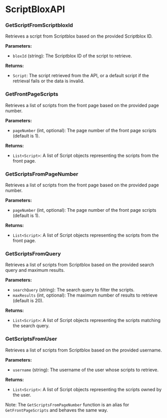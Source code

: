 # ScriptBloxAPI
### GetScriptFromScriptbloxId

Retrieves a script from Scriptblox based on the provided Scriptblox ID.

**Parameters:**
- `bloxId` (string): The Scriptblox ID of the script to retrieve.

**Returns:**
- `Script`: The script retrieved from the API, or a default script if the retrieval fails or the data is invalid.

### GetFrontPageScripts

Retrieves a list of scripts from the front page based on the provided page number.

**Parameters:**
- `pageNumber` (int, optional): The page number of the front page scripts (default is 1).

**Returns:**
- `List<Script>`: A list of Script objects representing the scripts from the front page.

### GetScriptsFromPageNumber

Retrieves a list of scripts from the front page based on the provided page number.

**Parameters:**
- `pageNumber` (int, optional): The page number of the front page scripts (default is 1).

**Returns:**
- `List<Script>`: A list of Script objects representing the scripts from the front page.

### GetScriptsFromQuery

Retrieves a list of scripts from Scriptblox based on the provided search query and maximum results.

**Parameters:**
- `searchQuery` (string): The search query to filter the scripts.
- `maxResults` (int, optional): The maximum number of results to retrieve (default is 20).

**Returns:**
- `List<Script>`: A list of Script objects representing the scripts matching the search query.

### GetScriptsFromUser

Retrieves a list of scripts from Scriptblox based on the provided username.

**Parameters:**
- `username` (string): The username of the user whose scripts to retrieve.

**Returns:**
- `List<Script>`: A list of Script objects representing the scripts owned by the user.

Note: The `GetScriptsFromPageNumber` function is an alias for `GetFrontPageScripts` and behaves the same way.
